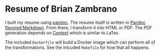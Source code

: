 # Resume of Brian Zambrano

I built my resume using [pandoc](http://pandoc.org). The resume itself is written in [Pandoc flavored
Markdown](git@github.com:brianz/resume.git). From there, I transform it into HTML or PDF. The PDF
generation depends on [Context](http://wiki.contextgarden.net) which is similar to LaTex.

The included `Dockerfile` will build a Docker image which can perform all of the transformations.
See the inlcuded `Makefile` for how that all happens.
